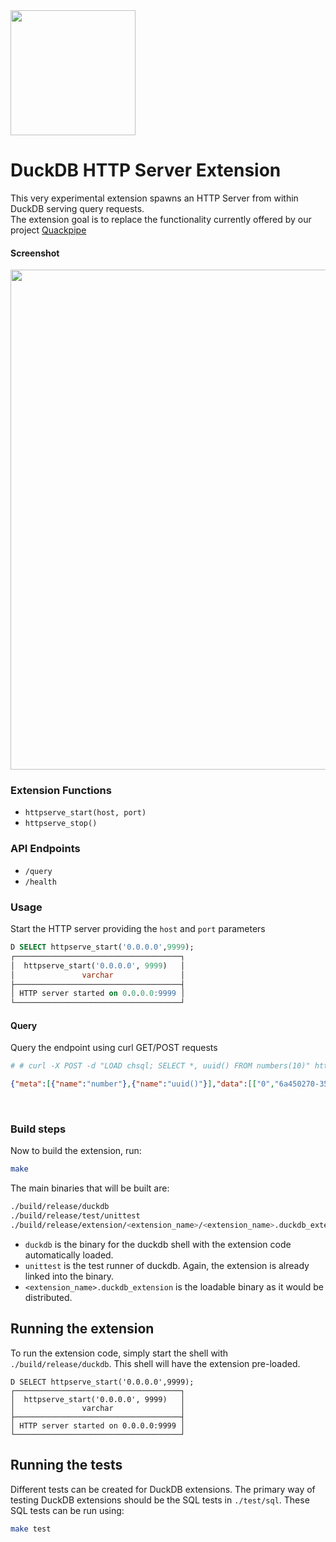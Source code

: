 <img src="https://github.com/user-attachments/assets/35bfded5-3f21-46b5-91f7-014f5a09fac3" width=200 />

# DuckDB HTTP Server Extension
This very experimental extension spawns an HTTP Server from within DuckDB serving query requests.<br>
The extension goal is to replace the functionality currently offered by our project [Quackpipe](https://github.com/metrico/quackpipe)

#### Screenshot
<img src="https://github.com/user-attachments/assets/b79aa620-c81e-4469-8d56-cbef3b1a60e4" width=800 />


### Extension Functions
- `httpserve_start(host, port)`
- `httpserve_stop()`

### API Endpoints
- `/query` 
- `/health`

### Usage
Start the HTTP server providing the `host` and `port` parameters
```sql
D SELECT httpserve_start('0.0.0.0',9999);
┌─────────────────────────────────────┐
│  httpserve_start('0.0.0.0', 9999)   │
│               varchar               │
├─────────────────────────────────────┤
│ HTTP server started on 0.0.0.0:9999 │
└─────────────────────────────────────┘
```

#### Query
Query the endpoint using curl GET/POST requests
```bash
# # curl -X POST -d "LOAD chsql; SELECT *, uuid() FROM numbers(10)" http://localhost:9999/
```
```json
{"meta":[{"name":"number"},{"name":"uuid()"}],"data":[["0","6a450270-3588-42ff-81db-4b1fc8f00cf5"],["1","de8cc0a2-b1ca-4f46-9ad1-07b21903d8fd"],["2","1cae7b3b-0186-486f-9db3-9da84d2752b0"],["3","97b02542-6645-4128-b4bc-97dba8030b7c"],["4","58699c81-9bcd-435e-8e2a-6def5700517b"],["5","d7b14f00-7b61-41ee-987a-2c5326ff2019"],["6","4f355788-482e-4399-b3e5-cf1e628b2c8b"],["7","58b18db2-14c5-416f-80b8-4d04ec4e31f5"],["8","c459de79-027e-468f-93c4-a896ca885a37"],["9","f591ce48-56de-4738-a5ea-c5c6c9f46479"]],"rows":10}
```

<br>


### Build steps
Now to build the extension, run:
```sh
make
```
The main binaries that will be built are:
```sh
./build/release/duckdb
./build/release/test/unittest
./build/release/extension/<extension_name>/<extension_name>.duckdb_extension
```
- `duckdb` is the binary for the duckdb shell with the extension code automatically loaded. 
- `unittest` is the test runner of duckdb. Again, the extension is already linked into the binary.
- `<extension_name>.duckdb_extension` is the loadable binary as it would be distributed.

## Running the extension
To run the extension code, simply start the shell with `./build/release/duckdb`. This shell will have the extension pre-loaded.  

```
D SELECT httpserve_start('0.0.0.0',9999);
┌─────────────────────────────────────┐
│  httpserve_start('0.0.0.0', 9999)   │
│               varchar               │
├─────────────────────────────────────┤
│ HTTP server started on 0.0.0.0:9999 │
└─────────────────────────────────────┘
```

## Running the tests
Different tests can be created for DuckDB extensions. The primary way of testing DuckDB extensions should be the SQL tests in `./test/sql`. These SQL tests can be run using:
```sh
make test
```
